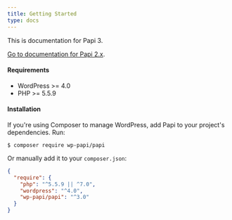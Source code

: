 ```yaml
---
title: Getting Started
type: docs
---
```


This is documentation for Papi 3.

[Go to documentation for Papi 2.x](/docs-2.x/).

#### Requirements

- WordPress >= 4.0
- PHP >= 5.5.9

#### Installation

If you're using Composer to manage WordPress, add Papi to your project's dependencies. Run:

```
$ composer require wp-papi/papi
```

Or manually add it to your `composer.json`:

```json
{
  "require": {
    "php": "^5.5.9 || ^7.0",
    "wordpress": "^4.0",
    "wp-papi/papi": "^3.0"
  }
}
```

